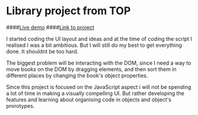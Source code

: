 # Library project from TOP

####[Live demo](https://tomcoso.github.io/library/)
####[Link to project](https://www.theodinproject.com/lessons/node-path-javascript-library)

I started coding the UI layout and ideas and at the time of coding the script I realised I was a bit ambitious. But I will still do my best to get everything done. It shouldnt be too hard.

The biggest problem will be interacting with the DOM, since I need a way to move books on the DOM by dragging elements, and then sort them in different places by changing the book's object properties.

Since this project is focused on the JavaScript aspect i will not be spending a lot of time in making a visually compelling UI. But rather developing the features and learning about organising code in objects and object's prorotypes.
